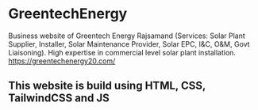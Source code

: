 # GreentechEnergy
Business website of Greentech Energy Rajsamand (Services: Solar Plant Supplier, Installer, Solar Maintenance Provider, Solar EPC, I&C, O&M, Govt Liaisoning). High expertise in commercial level solar plant installation.
https://greentechenergy20.com/

## This website is build using HTML, CSS, TailwindCSS and JS
